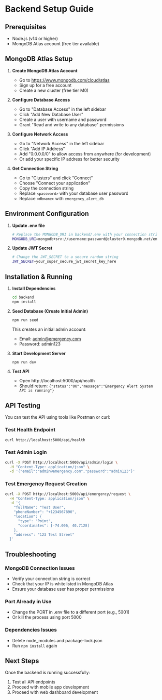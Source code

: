 # Backend Setup Guide

## Prerequisites
- Node.js (v14 or higher)
- MongoDB Atlas account (free tier available)

## MongoDB Atlas Setup

1. **Create MongoDB Atlas Account**
   - Go to https://www.mongodb.com/cloud/atlas
   - Sign up for a free account
   - Create a new cluster (free tier M0)

2. **Configure Database Access**
   - Go to "Database Access" in the left sidebar
   - Click "Add New Database User"
   - Create a user with username and password
   - Grant "Read and write to any database" permissions

3. **Configure Network Access**
   - Go to "Network Access" in the left sidebar
   - Click "Add IP Address"
   - Add "0.0.0.0/0" to allow access from anywhere (for development)
   - Or add your specific IP address for better security

4. **Get Connection String**
   - Go to "Clusters" and click "Connect"
   - Choose "Connect your application"
   - Copy the connection string
   - Replace `<password>` with your database user password
   - Replace `<dbname>` with `emergency_alert_db`

## Environment Configuration

1. **Update .env file**
   ```bash
   # Replace the MONGODB_URI in backend/.env with your connection string
   MONGODB_URI=mongodb+srv://username:password@cluster0.mongodb.net/emergency_alert_db?retryWrites=true&w=majority
   ```

2. **Update JWT Secret**
   ```bash
   # Change the JWT_SECRET to a secure random string
   JWT_SECRET=your_super_secure_jwt_secret_key_here
   ```

## Installation & Running

1. **Install Dependencies**
   ```bash
   cd backend
   npm install
   ```

2. **Seed Database (Create Initial Admin)**
   ```bash
   npm run seed
   ```
   This creates an initial admin account:
   - Email: admin@emergency.com
   - Password: admin123

3. **Start Development Server**
   ```bash
   npm run dev
   ```

4. **Test API**
   - Open http://localhost:5000/api/health
   - Should return: `{"status":"OK","message":"Emergency Alert System API is running"}`

## API Testing

You can test the API using tools like Postman or curl:

### Test Health Endpoint
```bash
curl http://localhost:5000/api/health
```

### Test Admin Login
```bash
curl -X POST http://localhost:5000/api/admin/login \
  -H "Content-Type: application/json" \
  -d '{"email":"admin@emergency.com","password":"admin123"}'
```

### Test Emergency Request Creation
```bash
curl -X POST http://localhost:5000/api/emergency/request \
  -H "Content-Type: application/json" \
  -d '{
    "fullName": "Test User",
    "phoneNumber": "+1234567890",
    "location": {
      "type": "Point",
      "coordinates": [-74.006, 40.7128]
    },
    "address": "123 Test Street"
  }'
```

## Troubleshooting

### MongoDB Connection Issues
- Verify your connection string is correct
- Check that your IP is whitelisted in MongoDB Atlas
- Ensure your database user has proper permissions

### Port Already in Use
- Change the PORT in .env file to a different port (e.g., 5001)
- Or kill the process using port 5000

### Dependencies Issues
- Delete node_modules and package-lock.json
- Run `npm install` again

## Next Steps
Once the backend is running successfully:
1. Test all API endpoints
2. Proceed with mobile app development
3. Proceed with web dashboard development
